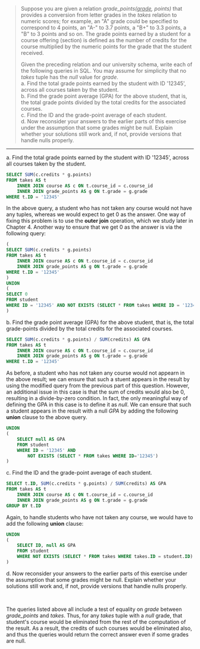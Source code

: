 > Suppose you are given a relation _grade_points(<u>grade</u>, points)_ that provides
> a conversion from letter grades in the _takes_ relation to numeric scores; for example, 
> an "A" grade could be specified to correspond to 4 points, an "A-" to 3.7 points, 
> a "B+" to 3.3 points, a "B" to 3 points and so on. The grade points earned by a 
> student for a course offering (section) is defined as the number of credits for 
> the course multiplied by the numeric points for the grade that the student received. 
> 
> Given the preceding relation and our university schema, write each of the following 
> queries in SQL. You may assume for simplicity that no _takes_ tuple has the _null_
> value for _grade_. <br>
> a. Find the total grade points earned by the student with ID '12345', across
> all courses taken by the student. <br>
> b. Find the grade point average (GPA) for the above student, that is, the total 
> grade points divided by the total credits for the associated courses. <br>
> c. Find the ID and the grade-point average of each student. <br>
> d. Now reconsider your answers to the earlier parts of this exercise under the assumption
> that some grades might be null. Explain whether your solutions still work and, if not, 
> provide versions that handle nulls properly. <br>

--------------------------------

a. Find the total grade points earned by the student with ID '12345', across
all courses taken by the student.

```sql 
SELECT SUM(c.credits * g.points)
FROM takes AS t 
    INNER JOIN course AS c ON t.course_id = c.course_id
    INNER JOIN grade_points AS g ON t.grade = g.grade
WHERE t.ID = '12345'
```

In the above query, a student who has not taken any course would not
have any tuples, whereas we would expect to get 0 as the answer. One 
way of fixing this problem is to use the **outer join** operation, which 
we study later in Chapter 4. Another way to ensure that we get 0 as the answer 
is via the following query: 

```sql
(
SELECT SUM(c.credits * g.points)
FROM takes AS t 
    INNER JOIN course AS c ON t.course_id = c.course_id
    INNER JOIN grade_points AS g ON t.grade = g.grade
WHERE t.ID = '12345'
)
UNION 
(
SELECT 0
FROM student 
WHERE ID = '12345' AND NOT EXISTS (SELECT * FROM takes WHERE ID = '12345')
)
```

b. Find the grade point average (GPA) for the above student, that is, the total 
grade-points divided by the total credits for the associated courses.

```sql 
SELECT SUM(c.credits * g.points) / SUM(credits) AS GPA
FROM takes AS t 
    INNER JOIN course AS c ON t.course_id = c.course_id
    INNER JOIN grade_points AS g ON t.grade = g.grade
WHERE t.ID = '12345'
```

As before, a student who has not taken any course would not appearn in the 
above result; we can ensure that such a stuent appears in the result by 
using the modified query from the previous part of this question. However, 
an additional issue in this case is that the sum of credits would also be 0, 
resulting in a divide-by-zero condition. In fact, the only meaningful way of 
defining the GPA in this case is to define it as _null_. We can ensure that 
such a student appears in the result with a null _GPA_ by adding the following
**union** clause to the above query. 

```sql
UNION 
(
    SELECT null AS GPA 
    FROM student 
    WHERE ID = '12345' AND 
        NOT EXISTS (SELECT * FROM takes WHERE ID='12345')
)
```

c. Find the ID and the grade-point average of each student.

```sql 
SELECT t.ID, SUM(c.credits * g.points) / SUM(credits) AS GPA
FROM takes AS t 
    INNER JOIN course AS c ON t.course_id = c.course_id
    INNER JOIN grade_points AS g ON t.grade = g.grade
GROUP BY t.ID
```

Again, to handle students who have not taken any course, we would have
to add the following **union** clause:

```sql 
UNION 
(
    SELECT ID, null AS GPA 
    FROM student 
    WHERE NOT EXISTS (SELECT * FROM takes WHERE takes.ID = student.ID)
)
```

d. Now reconsider your answers to the earlier parts of this exercise under the assumption
that some grades might be null. Explain whether your solutions still work and, if not, 
provide versions that handle nulls properly.

<br>

The queries listed above all include a test of equality on _grade_ between
_grade_points_ and _takes_. Thus, for any _takes_ tuple with a _null_ grade, 
that student's course would be eliminated from the rest of the computation 
of the result. As a result, the credits of such courses would be eliminated 
also, and thus the queries would return the correct answer even if some grades
are null. 
